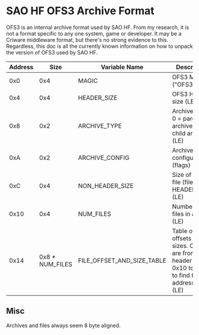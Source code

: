 # SAO HF OFS3 Archive Format

OFS3 is an internal archive format used by SAO HF.  From my research, it is not a format specific to any one system, game or developer.  It may be a Criware middleware format, but there's no strong evidence to this.
Regardless, this doc is all the currently known information on how to unpack the version of OFS3 used by SAO HF.


| Address | Size | Variable Name | Description
|--|--|--|--|
0x0 | 0x4 | MAGIC | OFS3 Magic ("OFS3")
0x4 | 0x4 | HEADER_SIZE | OFS3 Header size (LE)
0x8 | 0x2 | ARCHIVE_TYPE | Archive type.  0 = parent archive?, 1 = child archive? (LE)
0xA | 0x2 | ARCHIVE_CONFIG | Archive configuration (flags)
0xC | 0x4 | NON_HEADER_SIZE | Size of rest of file (file size - HEADER_SIZE) (LE)
0x10 | 0x4 | NUM_FILES | Number of files in archive (LE)
0x14 | 0x8 * NUM_FILES | FILE_OFFSET_AND_SIZE_TABLE | Table of file offsets and sizes.  Offsets are from after header (add 0x10 to value to find true address in file) (LE)

## Misc

Archives and files always seem 8 byte aligned.

